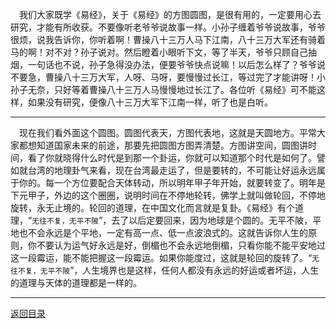 &emsp;我们大家既学《易经》，关于《易经》的方图圆图，是很有用的，一定要用心去研究，才能有所收获。不要像听老爷爷说故事一样。小孙子缠着爷爷说故事，爷爷很烦，说我告诉你，你听着啊！曹操八十三万人马下江南，八十三万大军还有骑着马的啊！对不对？孙子说对。然后瞪着小眼听下文，等了半天，爷爷只顾自己抽烟，一句话也不说，孙子急得没办法，便要爷爷快点说嘛！以后怎么样了？爷爷说不要急，曹操八十三万大军，人呀、马呀，要慢慢过长江，等过完了才能讲呀！小孙子无奈，只好等着曹操八十三万人马慢慢地过长江了。各位听《易经》可不能这样，如果没有研究，便像八十三万大军下江南一样，听了也是白听。
___
&emsp;现在我们看外面这个圆图。圆图代表天，方图代表地，这就是天圆地方。平常大家都想知道国家未来的前途，那要先把圆图方图弄清楚。方图讲空间，圆图讲时间，看了你就晓得什么时代是到那一个卦运，你就可以知道那个时代是如何了。譬如就台湾的地理卦气来看，现在台湾最走运了，但是要转的，不可能让好运永远属于你的。每一个方位要配合天体转动，所以明年甲子年开始，就要转变了。明年是下元甲子，外边的这个圈圈，说明时间在不停地轮转，佛学上就叫做轮回，不停地旋转，永无止境的。轮回的道理，在中国文化而言就是复卦。《易经》有个道理，“``无往不复，无平不陂``”，去了以后定要回来，因为地球是个圆的。无平不陂，平地也不会永远是个平地，一定有高一点、低一点波浪式的。这就告诉你人生的原则，你不要认为运气好永远是好，倒楣也不会永远地倒楣，只看你能不能平安地过这一段霉运，能不能把握这一段霉运。如果你能度过，这就是轮回的旋转了。“``无往不复，无平不陂``”，人生境界也是这样，任何人都没有永远的好运或者坏运，人生的道理与天体的道理都是一样的。
___
[返回目录](../../../master/README.md#目录)